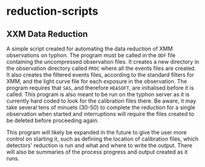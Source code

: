 # reduction-scripts
## XXM Data Reduction
A simple script created for automating the data reduction of XMM observations on typhon. 
The program must be called in the <code>ODF</code> file containing the uncompressed observation files. It creates a new directory in the observation directory called <code>PROC</code> where all the events files are created. It also creates the filtered events files, according to the standard filters for XMM, and the light curve file for each exposure in the observation. 
The program requires that <code>SAS</code>, and therefore <code>HEASOFT</code>, are initialised before it is called. This program is also meant to be run on the typhon server as it is currently hard coded to look for the calibration files there. 
Be aware, it may take several tens of minuets (30-50) to complete the reduction for a single observation when started and interruptions will require the files created to be deleted before proceeding again. 

This program will likely be expanded in the future to give the user more control on starting it, such as defining the location of calibration files, which detectors' reduction is run and what and where to write the output. There will also be summaries of the process progress and output created as it runs.  
